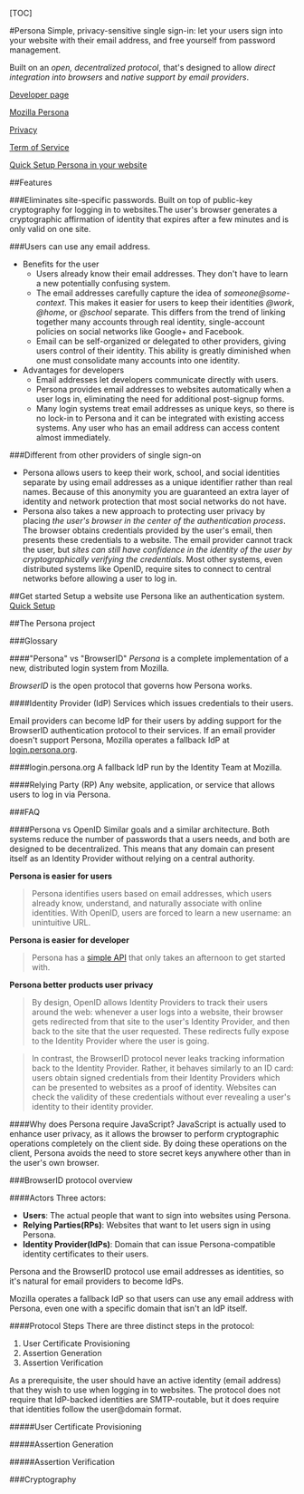 [TOC]

#Persona
Simple, privacy-sensitive single sign-in: let your users sign into your website with their email address, and free yourself from password management.

Built on an *open, decentralized protocol*, that's designed to allow *direct integration into browsers* and *native support by email providers*.

[Developer page](https://developer.mozilla.org/en-US/Persona)

[Mozilla Persona](https://login.persona.org/)

[Privacy](https://login.persona.org/en/privacy)

[Term of Service](https://login.persona.org/en/tos)

[Quick Setup Persona in your website](https://developer.mozilla.org/en-US/Persona/Quick_Setup)

##Features

###Eliminates site-specific passwords.
Built on top of public-key cryptography for logging in to websites.The user's browser generates a cryptographic affirmation of identity that expires after a few minutes and is only valid on one site.

###Users can use any email address.
- Benefits for the user
    + Users already know their email addresses. They don't have to learn a new potentially confusing system.
    + The email addresses carefully capture the idea of *someone@some-context*. This makes it easier for users to keep their identities *@work*, *@home*, or *@school* separate. This differs from the trend of linking together many accounts through real identity, single-account policies on social networks like Google+ and Facebook.
    + Email can be self-organized or delegated to other providers, giving users control of their identity. This ability is greatly diminished when one must consolidate many accounts into one identity.
- Advantages for developers
    + Email addresses let developers communicate directly with users.
    + Persona provides email addresses to websites automatically when a user logs in, eliminating the need for additional post-signup forms.
    + Many login systems treat email addresses as unique keys, so there is no lock-in to Persona and it can be integrated with existing access systems. Any user who has an email address can access content almost immediately.

###Different from other providers of single sign-on
-  Persona allows users to keep their work, school, and social identities separate by using email addresses as a unique identifier rather than real names. Because of this anonymity you are guaranteed an extra layer of identity and network protection that most social networks do not have.
-  Persona also takes a new approach to protecting user privacy by placing *the user's browser in the center of the authentication process*. The browser obtains credentials provided by the user's email, then presents these credentials to a website. The email provider cannot track the user, but *sites can still have confidence in the identity of the user by cryptographically verifying the credentials*. Most other systems, even distributed systems like OpenID, require sites to connect to central networks before allowing a user to log in.

##Get started
Setup a website use Persona like an authentication system. [Quick Setup](https://developer.mozilla.org/en-US/Persona/Quick_Setup)

##The Persona project

###Glossary

####"Persona" vs "BrowserID"
*Persona* is a complete implementation of a new, distributed login system from Mozilla.

*BrowserID* is the open protocol that governs how Persona works.

####Identity Provider (IdP)
Services which issues credentials to their users.

Email providers can become IdP for their users by adding support for the BrowserID authentication protocol to their services. If an email provider doesn't support Persona, Mozilla operates a fallback IdP at [login.persona.org](https://login.persona.org/). 

####login.persona.org
A fallback IdP run by the Identity Team at Mozilla.

####Relying Party (RP)
Any website, application, or service that allows users to log in via Persona.

###FAQ

####Persona vs OpenID
Similar goals and a similar architecture. Both systems reduce the number of passwords that a users needs, and both are designed to be decentralized. This means that any domain can present itself as an Identity Provider without relying on a central authority.

**Persona is easier for users**
>Persona identifies users based on email addresses, which users already know, understand, and naturally associate with online identities. With OpenID, users are forced to learn a new username: an unintuitive URL.

**Persona is easier for developer**
>Persona has a [simple API](https://developer.mozilla.org/en-US/docs/Web/API/navigator.id) that only takes an afternoon to get started with.

**Persona better products user privacy**
>By design, OpenID allows Identity Providers to track their users around the web: whenever a user logs into a website, their browser gets redirected from that site to the user's Identity Provider, and then back to the site that the user requested. These redirects fully expose to the Identity Provider where the user is going.

>In contrast, the BrowserID protocol never leaks tracking information back to the Identity Provider. Rather, it behaves similarly to an ID card: users obtain signed credentials from their Identity Providers which can be presented to websites as a proof of identity. Websites can check the validity of these credentials without ever revealing a user's identity to their identity provider.

####Why does Persona require JavaScript?
JavaScript is actually used to enhance user privacy, as it allows the browser to perform cryptographic operations completely on the client side. By doing these operations on the client, Persona avoids the need to store secret keys anywhere other than in the user's own browser.

###BrowserID protocol overview

####Actors
Three actors:

- **Users**: The actual people that want to sign into websites using Persona.
- **Relying Parties(RPs)**: Websites that want to let users sign in using Persona.
- **Identity Provider(IdPs)**: Domain that can issue Persona-compatible identity certificates to their users.

Persona and the BrowserID protocol use email addresses as identities, so it's natural for email providers to become IdPs.

Mozilla operates a fallback IdP so that users can use any email address with Persona, even one with a specific domain that isn't an IdP itself.

####Protocol Steps
There are three distinct steps in the protocol:

1. User Certificate Provisioning
2. Assertion Generation
3. Assertion Verification

As a prerequisite, the user should have an active identity (email address) that they wish to use when logging in to websites. The protocol does not require that IdP-backed identities are SMTP-routable, but it does require that identities follow the user@domain format.

#####User Certificate Provisioning

#####Assertion Generation

#####Assertion Verification

###Cryptography


